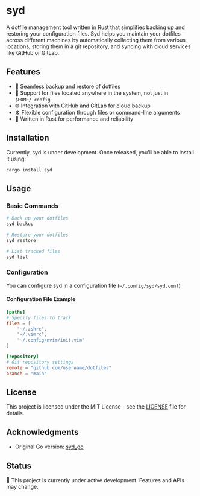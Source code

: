 # syd

A dotfile management tool written in Rust that simplifies backing up and restoring your configuration files. Syd helps you maintain your dotfiles across different machines by automatically collecting them from various locations, storing them in a git repository, and syncing with cloud services like GitHub or GitLab.

## Features

- 🔄 Seamless backup and restore of dotfiles
- 📁 Support for files located anywhere in the system, not just in `$HOME/.config`
- 🌐 Integration with GitHub and GitLab for cloud backup
- ⚙️ Flexible configuration through files or command-line arguments
- 🦀 Written in Rust for performance and reliability

## Installation

Currently, syd is under development. Once released, you'll be able to install it using:

```bash
cargo install syd
```

## Usage

### Basic Commands

```bash
# Back up your dotfiles
syd backup

# Restore your dotfiles
syd restore

# List tracked files
syd list
```

### Configuration

You can configure syd in a configuration file (`~/.config/syd/syd.conf`)

#### Configuration File Example

```toml
[paths]
# Specify files to track
files = [
    "~/.zshrc",
    "~/.vimrc",
    "~/.config/nvim/init.vim"
]

[repository]
# Git repository settings
remote = "github.com/username/dotfiles"
branch = "main"
```

## License

This project is licensed under the MIT License - see the [LICENSE](LICENSE) file for details.

## Acknowledgments

- Original Go version: [syd_go](https://github.com/inverse-d/syd_go)

## Status

🚧 This project is currently under active development. Features and APIs may change.


